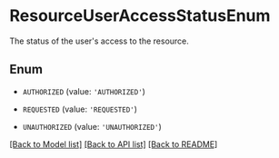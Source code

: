 # ResourceUserAccessStatusEnum

The status of the user's access to the resource.

## Enum

* `AUTHORIZED` (value: `'AUTHORIZED'`)

* `REQUESTED` (value: `'REQUESTED'`)

* `UNAUTHORIZED` (value: `'UNAUTHORIZED'`)

[[Back to Model list]](../README.md#documentation-for-models) [[Back to API list]](../README.md#documentation-for-api-endpoints) [[Back to README]](../README.md)


